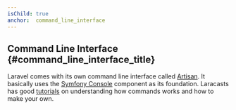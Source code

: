 ```yaml
---
isChild: true
anchor:  command_line_interface
---
```


## Command Line Interface {#command_line_interface_title}

Laravel comes with its own command line interface called [Artisan][artisan-url]. It basically uses the [Symfony Console][symfony-url] component as its foundation. Laracasts has good [tutorials][laracasts-url] on understanding how commands works and how to make your own.

[artisan-url]:http://laravel.com/docs/5.4/artisan
[symfony-url]:https://github.com/symfony/Console
[laracasts-url]:https://laracasts.com/lessons/commands-101